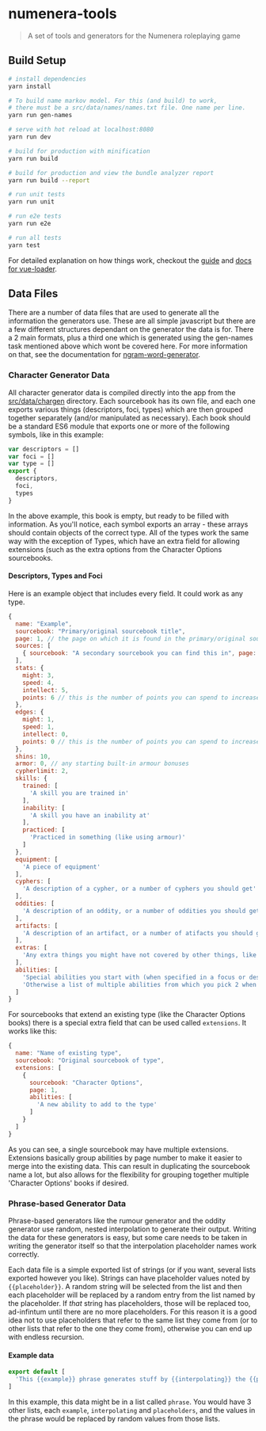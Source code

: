 # numenera-tools

> A set of tools and generators for the Numenera roleplaying game

## Build Setup

``` bash
# install dependencies
yarn install

# To build name markov model. For this (and build) to work,
# there must be a src/data/names/names.txt file. One name per line.
yarn run gen-names

# serve with hot reload at localhost:8080
yarn run dev

# build for production with minification
yarn run build

# build for production and view the bundle analyzer report
yarn run build --report

# run unit tests
yarn run unit

# run e2e tests
yarn run e2e

# run all tests
yarn test
```

For detailed explanation on how things work, checkout the [guide](http://vuejs-templates.github.io/webpack/) and [docs for vue-loader](http://vuejs.github.io/vue-loader).

## Data Files

There are a number of data files that are used to generate all the information the generators use. These are all simple javascript but there are a few different structures dependant on the generator the data is for. There a 2 main formats, plus a third one which is generated using the gen-names task mentioned above which wont be covered here. For more information on that, see the documentation for [ngram-word-generator][1].

### Character Generator Data

All character generator data is compiled directly into the app from the [src/data/chargen][2] directory. Each sourcebook has its own file, and each one exports various things (descriptors, foci, types) which are then grouped together separately (and/or manipulated as necessary). Each book should be a standard ES6 module that exports one or more of the following symbols, like in this example:

```javascript
var descriptors = []
var foci = []
var type = []
export {
  descriptors,
  foci,
  types
}
```

In the above example, this book is empty, but ready to be filled with information. As you'll notice, each symbol exports an array - these arrays should contain objects of the correct type. All of the types work the same way with the exception of Types, which have an extra field for allowing extensions (such as the extra options from the Character Options sourcebooks.

#### Descriptors, Types and Foci

Here is an example object that includes every field. It could work as any type.

```javascript
{
  name: "Example",
  sourcebook: "Primary/original sourcebook title",
  page: 1, // the page on which it is found in the primary/original sourcebook 
  sources: [
    { sourcebook: "A secondary sourcebook you can find this in", page: 2 }
  ],
  stats: {
    might: 3,
    speed: 4,
    intellect: 5,
    points: 6 // this is the number of points you can spend to increase your stats
  },
  edges: {
    might: 1,
    speed: 1,
    intellect: 0,
    points: 0 // this is the number of points you can spend to increase your edges
  },
  shins: 10,
  armor: 0, // any starting built-in armour bonuses
  cypherlimit: 2,
  skills: {
    trained: [
      'A skill you are trained in'
    ],
    inability: [
      'A skill you have an inability at'
    ],
    practiced: [
      'Practiced in something (like using armour)'
    ]
  },
  equipment: [
    'A piece of equipment'
  ],
  cyphers: [
    'A description of a cypher, or a number of cyphers you should get'
  ],
  oddities: [
    'A description of an oddity, or a number of oddities you should get'
  ],
  artifacts: [
    'A description of an artifact, or a number of atifacts you should get'
  ],
  extras: [
    'Any extra things you might have not covered by other things, like a Contact, or a note you need to look up specifics from the sourcebook'
  ],
  abilities: [
    'Special abilities you start with (when specified in a focus or descriptor)',
    'Otherwise a list of multiple abilities from which you pick 2 when listed in a type.'
  ]
}
```

For sourcebooks that extend an existing type (like the Character Options books) there is a special extra field that can be used called `extensions`. It works like this:

```javascript
{
  name: "Name of existing type",
  sourcebook: "Original sourcebook of type",
  extensions: [
    {
      sourcebook: "Character Options",
      page: 1,
      abilities: [
        'A new ability to add to the type'
      ]
    }
  ]
}
```

As you can see, a single sourcebook may have multiple extensions. Extensions basically group abilities by page number to make it easier to merge into the existing data. This can result in duplicating the sourcebook name a lot, but also allows for the flexibility for grouping together multiple 'Character Options' books if desired.

### Phrase-based Generator Data

Phrase-based generators like the rumour generator and the oddity generator use random, nested interpolation to generate their output. Writing the data for these generators is easy, but some care needs to be taken in writing the generator itself so that the interpolation placeholder names work correctly. 

Each data file is a simple exported list of strings (or if you want, several lists exported however you like). Strings can have placeholder values noted by `{{placeholder}}`. A random string will be selected from the list and then each placeholder will be replaced by a random entry from the list named by the placeholder. If _that_ string has placeholders, those will be replaced too, ad-infintum until there are no more placeholders. For this reason it is a good idea not to use placeholders that refer to the same list they come from (or to other lists that refer to the one they come from), otherwise you can end up with endless recursion.

#### Example data

```javascript
export default [
  'This {{example}} phrase generates stuff by {{interpolating}} the {{placeholders}}'
]
```
In this example, this data might be in a list called `phrase`. You would have 3 other lists, each `example`, `interpolating` and `placeholders`, and the values in the phrase would be replaced by random values from those lists.


[1]:https://www.npmjs.com/package/ngram-word-generator
[2]:https://github.com/darkliquid/numenera-tools/tree/master/src/data/chargen
